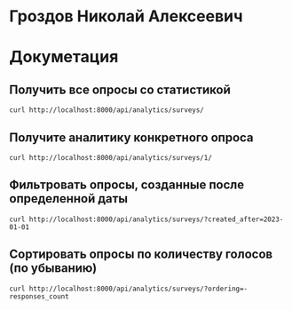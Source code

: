 # Гроздов Николай Алексеевич

# Докуметация

## Получить все опросы со статистикой
```
curl http://localhost:8000/api/analytics/surveys/
```

## Получите аналитику конкретного опроса
```
curl http://localhost:8000/api/analytics/surveys/1/
```

## Фильтровать опросы, созданные после определенной даты
```
curl http://localhost:8000/api/analytics/surveys/?created_after=2023-01-01
```

## Сортировать опросы по количеству голосов (по убыванию)
```
curl http://localhost:8000/api/analytics/surveys/?ordering=-responses_count
```
